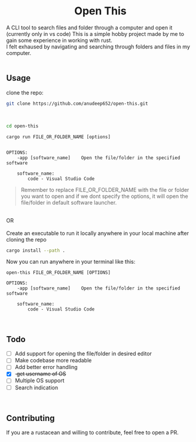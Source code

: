 <div align="center">

# Open This

</div>

A CLI tool to search files and folder through a computer and open it (currently only in vs code)
This is a simple hobby project made by me to gain some experience in working with rust.
<br>
I felt exhaused by navigating and searching through folders and files in my computer.
<br>
<br>

## Usage

clone the repo:

```sh
git clone https://github.com/anudeep652/open-this.git
```

<br>

```sh
cd open-this
```

```
cargo run FILE_OR_FOLDER_NAME [options]


OPTIONS:
    -app [software_name]    Open the file/folder in the specified software

    software_name:
        code - Visual Studio Code
```

> Remember to replace FILE_OR_FOLDER_NAME with the file or folder you want to open and if we dont specify the options, it will open the file/folder in default software launcher.

<br>
OR
<br>
<br>
Create an executable to run it locally anywhere in your local machine after cloning the repo

```sh
cargo install --path .
```

Now you can run anywhere in your terminal like this:

```
open-this FILE_OR_FOLDER_NAME [OPTIONS]

OPTIONS:
    -app [software_name]    Open the file/folder in the specified software

    software_name:
        code - Visual Studio Code
```

<br>

## Todo

- [ ] Add support for opening the file/folder in desired editor
- [ ] Make codebase more readable
- [ ] Add better error handling
- [x] <strike> get username of OS </strike>
- [ ] Multiple OS support
- [ ] Search indication

<br>

## Contributing

If you are a rustacean and willing to contribute, feel free to open a PR.
